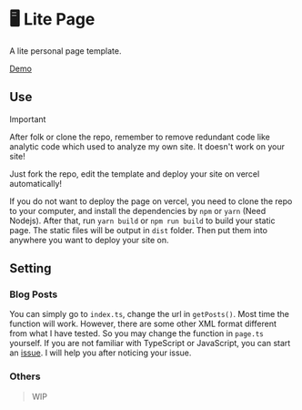 # 🖥️ Lite Page
A lite personal page template.

[Demo]([https://yzcf.top](https://lite-pages.vercel.app/))


## Use

> [!IMPORTANT]
> After folk or clone the repo, remember to remove redundant code like analytic code which used to analyze my own site. It doesn't work on your site!

Just fork the repo, edit the template and deploy your site on vercel automatically!

If you do not want to deploy the page on vercel, you need to clone the repo to your computer, and install the dependencies by `npm` or `yarn` (Need Nodejs). After that, run `yarn build` or `npm run build` to build your static page. The static files will be output in `dist` folder. Then put them into anywhere you want to deploy your site on.

## Setting

### Blog Posts

You can simply go to `index.ts`, change the url in `getPosts()`. Most time the function will work. However, there are some other XML format different from what I have tested. So you may change the function in `page.ts`  yourself. If you are not familiar with TypeScript or JavaScript, you can start an [issue](https://github.com/yuanzui-cf/lite-page/issues/new). I will help you after noticing your issue.  

### Others

> WIP
